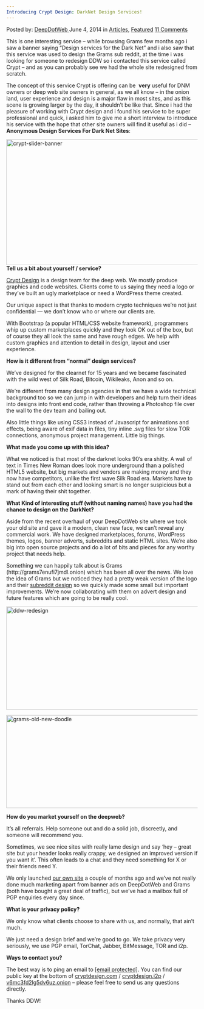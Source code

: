 ```yaml
---
Introducing Crypt Design: DarkNet Design Services!
---
```

<article class="post-listing post-5845 post type-post status-publish format-standard has-post-thumbnail hentry category-articles category-deepdot-news tag-crypt tag-darknet tag-design tag-introducing tag-services">
    <div class="post-inner">
    <p class="post-meta">
    <span>Posted by: <a href="https://www.deepdotweb.com/author/admin/" title="">DeepDotWeb </a></span>
    <span>June 4, 2014</span>
    <span>in <a href="https://www.deepdotweb.com/category/articles/" rel="category tag">Articles</a>, <a href="https://www.deepdotweb.com/category/deepdot-news/" rel="category tag">Featured</a></span>
    <span><a href="https://www.deepdotweb.com/2014/06/04/introducing-crypt-design-darknet-design-services/#comments">11 Comments</a></span>
    </p>
    <div class="clear"></div>
    <div class="entry">
    <p>This is one interesting service &#8211; while browsing Grams few months ago i saw a banner saying &#8220;Design services for the Dark Net&#8221; and i also saw that this service was used to design the Grams sub reddit, at the time i was looking for someone to redesign DDW so i contacted this service called Crypt &#8211; and as you can probably see we had the whole site redesigned from scratch.</p>
    <p>The concept of this service Crypt is offering can be  <strong>very</strong> useful for DNM owners or deep web site owners in general, as we all know &#8211; in the onion land, user experience and design is a major flaw in most sites, and as this scene is growing larger by the day, it shouldn&#8217;t be like that. Since i had the pleasure of working with Crypt design and i found his service to be super professional and quick, i asked him to give me a short interview to introduce his service with the hope that other site owners will find it useful as i did &#8211;  <strong>Anonymous Design Services For Dark Net Sites</strong>:</p>
    <p><a href="http://www.deepdotweb.com/wp-content/uploads/2014/05/crypt-slider-banner.jpg"><img class="aligncenter size-full wp-image-5846" src="https://www.deepdotweb.com/wp-content/uploads/2014/05/crypt-slider-banner.jpg" alt="crypt-slider-banner" width="680" height="330" srcset="https://www.deepdotweb.com/wp-content/uploads/2014/05/crypt-slider-banner.jpg 680w, https://www.deepdotweb.com/wp-content/uploads/2014/05/crypt-slider-banner-300x146.jpg 300w" sizes="(max-width: 680px) 100vw, 680px" /></a><br />
    <strong>Tell us a bit about yourself / service?</strong></p>
    <p><a href="http://cryptdesign.com">Crypt Design</a> is a design team for the deep web. We mostly produce graphics and code websites. Clients come to us saying they need a logo or they&#8217;ve built an ugly marketplace or need a WordPress theme created.</p>
    <p>Our unique aspect is that thanks to modern crypto techniques we&#8217;re not just confidential — we don&#8217;t know who or where our clients are.</p>
    <p>With Bootstrap (a popular HTML/CSS website framework), programmers whip up custom marketplaces quickly and they look OK out of the box, but of course they all look the same and have rough edges. We help with custom graphics and attention to detail in design, layout and user experience.</p>
    <p><strong>How is it different from &#8220;normal&#8221; design services?</strong></p>
    <p>We&#8217;ve designed for the clearnet for 15 years and we became fascinated with the wild west of Silk Road, Bitcoin, Wikileaks, Anon and so on.</p>
    <p>We&#8217;re different from many design agencies in that we have a wide technical background too so we can jump in with developers and help turn their ideas into designs into front end code, rather than throwing a Photoshop file over the wall to the dev team and bailing out.</p>
    <p>Also little things like using CSS3 instead of Javascript for animations and effects, being aware of exif data in files, tiny inline .svg files for slow TOR connections, anonymous project management. Little big things.</p>
    <p><strong>What made you come up with this idea?</strong></p>
    <p>What we noticed is that most of the darknet looks 90&#8217;s era shitty. A wall of text in Times New Roman does look more underground than a polished HTML5 website, but big markets and vendors are making money and they now have competitors, unlike the first wave Silk Road era. Markets have to stand out from each other and looking smart is no longer suspicious but a mark of having their shit together.</p>
    <p><strong>What Kind of interesting stuff (without naming names) have you had the chance to design on the DarkNet?</strong></p>
    <p>Aside from the recent overhaul of your DeepDotWeb site where we took your old site and gave it a modern, clean new face, we can&#8217;t reveal any commercial work. We have designed marketplaces, forums, WordPress themes, logos, banner adverts, subreddits and static HTML sites. We&#8217;re also big into open source projects and do a lot of bits and pieces for any worthy project that needs help.</p>
    <p>Something we can happily talk about is Grams (http://grams7enufi7jmdl.onion) which has been all over the news. We love the idea of Grams but we noticed they had a pretty weak version of the logo and their <a href="http://reddit.com/r/grams">subreddit design</a> so we quickly made some small but important improvements. We&#8217;re now collaborating with them on advert design and future features which are going to be really cool.</p>
    <p><a href="http://www.deepdotweb.com/wp-content/uploads/2014/05/ddw-redesign.jpg"><img class="aligncenter  wp-image-5847" src="https://www.deepdotweb.com/wp-content/uploads/2014/05/ddw-redesign.jpg" alt="ddw-redesign" width="647" height="271" srcset="https://www.deepdotweb.com/wp-content/uploads/2014/05/ddw-redesign.jpg 2266w, https://www.deepdotweb.com/wp-content/uploads/2014/05/ddw-redesign-300x126.jpg 300w, https://www.deepdotweb.com/wp-content/uploads/2014/05/ddw-redesign-1024x429.jpg 1024w" sizes="(max-width: 647px) 100vw, 647px" /></a></p>
    <p><a href="http://www.deepdotweb.com/wp-content/uploads/2014/05/grams-old-new-doodle.png"><img class="aligncenter size-full wp-image-5848" src="https://www.deepdotweb.com/wp-content/uploads/2014/05/grams-old-new-doodle.png" alt="grams-old-new-doodle" width="535" height="244" srcset="https://www.deepdotweb.com/wp-content/uploads/2014/05/grams-old-new-doodle.png 535w, https://www.deepdotweb.com/wp-content/uploads/2014/05/grams-old-new-doodle-300x137.png 300w, https://www.deepdotweb.com/wp-content/uploads/2014/05/grams-old-new-doodle-272x125.png 272w" sizes="(max-width: 535px) 100vw, 535px" /></a></p>
    <p><strong>How do you market yourself on the deepweb?</strong></p>
    <p>It&#8217;s all referrals. Help someone out and do a solid job, discreetly, and someone will recommend you.</p>
    <p>Sometimes, we see nice sites with really lame design and say &#8216;hey &#8211; great site but your header looks really crappy, we designed an improved version if you want it&#8217;. This often leads to a chat and they need something for X or their friends need Y.</p>
    <p>We only launched <a href="http://cryptdesign.com">our own site</a> a couple of months ago and we&#8217;ve not really done much marketing apart from banner ads on DeepDotWeb and Grams (both have bought a great deal of traffic), but we&#8217;ve had a mailbox full of PGP enquiries every day since.</p>
    <p><strong>What is your privacy policy?</strong></p>
    <p>We only know what clients choose to share with us, and normally, that ain&#8217;t much.</p>
    <p>We just need a design brief and we&#8217;re good to go. We take privacy very seriously, we use PGP email, TorChat, Jabber, BitMessage, TOR and i2p.</p>
    <p><strong>Ways to contact you?</strong></p>
    <p>The best way is to ping an email to <a href="/cdn-cgi/l/email-protection#7c1f0e050c083c1019101d1208130f52130e1b"><span class="__cf_email__" data-cfemail="d7b4a5aea7a397bbb2bbb6b9a3b8a4f9b8a5b0">[email&#160;protected]</span></a>. You can find our public key at the bottom of <a href="http://cryptdesign.com">cryptdesign.com</a> / <a href="http://cryptdesign.i2p">cryptdesign.i2p</a> / <a href="http://v6mc3fd2lg5dv6uz.onion">v6mc3fd2lg5dv6uz.onion</a> &#8211; please feel free to send us any questions directly.</p>
    <p>Thanks DDW!</p>
    </div>
    <span style="display:none"><a href="https://www.deepdotweb.com/tag/crypt/" rel="tag">crypt</a> <a href="https://www.deepdotweb.com/tag/darknet/" rel="tag">darknet</a> <a href="https://www.deepdotweb.com/tag/design/" rel="tag">design</a> <a href="https://www.deepdotweb.com/tag/introducing/" rel="tag">introducing</a> <a href="https://www.deepdotweb.com/tag/services/" rel="tag">services</a></span> <span style="display:none" class="updated">2014-06-04</span>
    <div style="display:none" class="vcard author" itemprop="author" itemscope itemtype="http://schema.org/Person"><strong class="fn" itemprop="name"><a href="https://www.deepdotweb.com/author/admin/" title="Posts by DeepDotWeb" rel="author">DeepDotWeb</a></strong></div>
    </div>
</article>

